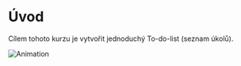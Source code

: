 ﻿Úvod
====
Cílem tohoto kurzu je vytvořit jednoduchý To-do-list (seznam úkolů).

![Animation](/img/lesson2_step1.gif)